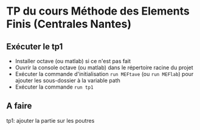 # TP du cours Méthode des Elements Finis (Centrales Nantes)
## Exécuter le tp1
- Installer octave (ou matlab) si ce n'est pas fait
- Ouvrir la console octave (ou matlab) dans le répertoire racine du projet
- Exécuter la commande d'initialisation `run MEFtave` (ou `run MEFlab`) pour ajouter les sous-dossier à la variable path
- Exécuter la commande `run tp1`

## A faire
tp1: ajouter la partie sur les poutres
